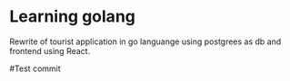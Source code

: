 # Learning golang

Rewrite of tourist application in go languange using postgrees as db and frontend using React.

#Test commit
